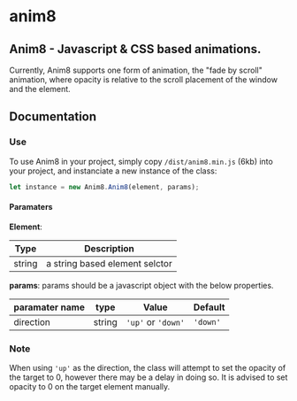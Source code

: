 # anim8
## Anim8 - Javascript &amp; CSS based animations. 
Currently, Anim8 supports one form of animation, the "fade by scroll" animation, where opacity is relative to the scroll placement of the window and the element. 

## Documentation

### Use
To use Anim8 in your project, simply copy `/dist/anim8.min.js` (6kb) into your project, and instanciate a new instance of the class:
```js
let instance = new Anim8.Anim8(element, params);
```

#### Paramaters
**Element**:

| Type        | Description |
| ----------- | ----------- |
| string      | a string based element selctor       |


**params**:
params should be a javascript object with the below properties.

| paramater name | type          | Value             | Default |
|----------------|------         |-------------------|---------|
| direction      | string        |`'up'` or `'down'` | `'down'`|


### Note
When using `'up'` as the direction, the class will attempt to set the opacity of the target to 0, however there may be 
a delay in doing so. It is advised to set opacity to 0 on the target element manually.